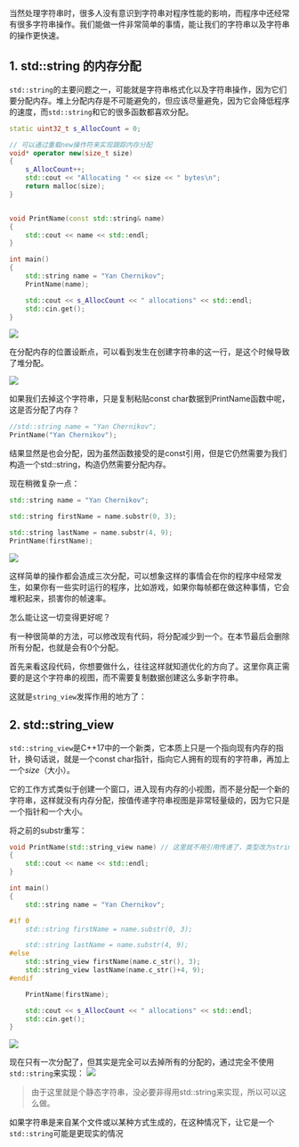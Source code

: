 当然处理字符串时，很多人没有意识到字符串对程序性能的影响，而程序中还经常有很多字符串操作。我们能做一件非常简单的事情，能让我们的字符串以及字符串的操作更快速。

## 1. std::string 的内存分配

`std::string`的主要问题之一，可能就是字符串格式化以及字符串操作，因为它们要分配内存。堆上分配内存是不可能避免的，但应该尽量避免，因为它会降低程序的速度，而`std::string`和它的很多函数都喜欢分配。

```cpp
static uint32_t s_AllocCount = 0;

// 可以通过重载new操作符来实现跟踪内存分配
void* operator new(size_t size)
{
	s_AllocCount++;
	std::cout << "Allocating " << size << " bytes\n";
	return malloc(size);
}


void PrintName(const std::string& name)
{
	std::cout << name << std::endl;
}

int main()
{
	std::string name = "Yan Chernikov";
	PrintName(name);

	std::cout << s_AllocCount << " allocations" << std::endl;
	std::cin.get();
}

```
![](Pasted%20image%2020230803230516.png)

在分配内存的位置设断点，可以看到发生在创建字符串的这一行，是这个时候导致了堆分配。

![](屏幕截图%202023-08-03%20230727.jpg)

如果我们去掉这个字符串，只是复制粘贴const char数据到PrintName函数中呢，这是否分配了内存？

```cpp
//std::string name = "Yan Chernikov";
PrintName("Yan Chernikov");
```

结果显然是也会分配，因为虽然函数接受的是const引用，但是它仍然需要为我们构造一个std::string，构造仍然需要分配内存。

现在稍微复杂一点：
```cpp
std::string name = "Yan Chernikov";

std::string firstName = name.substr(0, 3);

std::string lastName = name.substr(4, 9);
PrintName(firstName);
```

![](Pasted%20image%2020230803231541.png)

这样简单的操作都会造成三次分配，可以想象这样的事情会在你的程序中经常发生，如果你有一些实时运行的程序，比如游戏，如果你每帧都在做这种事情，它会堆积起来，损害你的帧速率。

怎么能让这一切变得更好呢？

有一种很简单的方法，可以修改现有代码，将分配减少到一个。在本节最后会删除所有分配，也就是会有0个分配。

首先来看这段代码，你想要做什么，往往这样就知道优化的方向了。这里你真正需要的是这个字符串的视图，而不需要复制数据创建这么多新字符串。

这就是`string_view`发挥作用的地方了：

## 2. std::string_view

`std::string_view`是C++17中的一个新类，它本质上只是一个指向现有内存的指针，换句话说，就是一个const char指针，指向它人拥有的现有的字符串，再加上一个*size*（大小）。

它的工作方式类似于创建一个窗口，进入现有内存的小视图，而不是分配一个新的字符串，这样就没有内存分配，按值传递字符串视图是非常轻量级的，因为它只是一个指针和一个大小。

将之前的substr重写：
```cpp
void PrintName(std::string_view name) // 这里就不用引用传递了，类型改为string_view
{
	std::cout << name << std::endl;
}

int main()
{
	std::string name = "Yan Chernikov";

#if 0
	std::string firstName = name.substr(0, 3);

	std::string lastName = name.substr(4, 9);
#else
	std::string_view firstName(name.c_str(), 3);
	std::string_view lastName(name.c_str()+4, 9);
#endif

	PrintName(firstName);

	std::cout << s_AllocCount << " allocations" << std::endl;
	std::cin.get();
}

```

![](Pasted%20image%2020230803233514.png)

现在只有一次分配了，但其实是完全可以去掉所有的分配的，通过完全不使用`std::string`来实现：
![](Pasted%20image%2020230803233742.png)
> 由于这里就是个静态字符串，没必要非得用std::string来实现，所以可以这么做。

如果字符串是来自某个文件或以某种方式生成的，在这种情况下，让它是一个`std::string`可能是更现实的情况